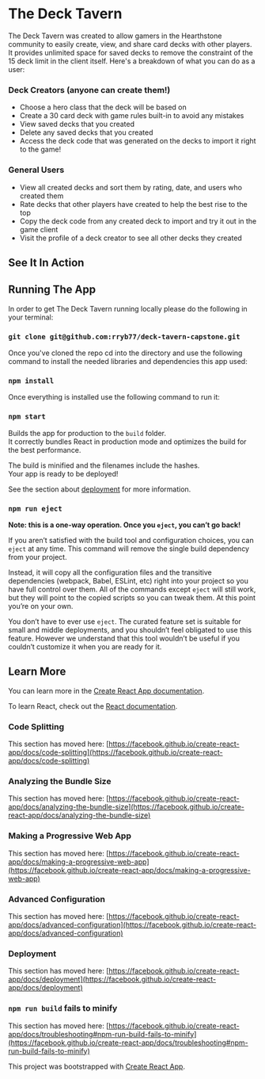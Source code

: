 # The Deck Tavern

The Deck Tavern was created to allow gamers in the Hearthstone community to easily create, view, and share card decks with other players. It provides unlimited space for saved decks to remove the constraint of the 15 deck limit in the client itself. Here's a breakdown of what you can do as a user:

### Deck Creators (anyone can create them!)
* Choose a hero class that the deck will be based on
* Create a 30 card deck with game rules built-in to avoid any mistakes
* View saved decks that you created
* Delete any saved decks that you created
* Access the deck code that was generated on the decks to import it right to the game!

### General Users
* View all created decks and sort them by rating, date, and users who created them
* Rate decks that other players have created to help the best rise to the top
* Copy the deck code from any created deck to import and try it out in the game client
* Visit the profile of a deck creator to see all other decks they created

## See It In Action



## Running The App

In order to get The Deck Tavern running locally please do the following in your terminal:

### `git clone git@github.com:rryb77/deck-tavern-capstone.git`

Once you've cloned the repo cd into the directory and use the following command to install the needed libraries and dependencies this app used:

### `npm install`

Once everything is installed use the following command to run it:

### `npm start`

Builds the app for production to the `build` folder.\
It correctly bundles React in production mode and optimizes the build for the best performance.

The build is minified and the filenames include the hashes.\
Your app is ready to be deployed!

See the section about [deployment](https://facebook.github.io/create-react-app/docs/deployment) for more information.

### `npm run eject`

**Note: this is a one-way operation. Once you `eject`, you can’t go back!**

If you aren’t satisfied with the build tool and configuration choices, you can `eject` at any time. This command will remove the single build dependency from your project.

Instead, it will copy all the configuration files and the transitive dependencies (webpack, Babel, ESLint, etc) right into your project so you have full control over them. All of the commands except `eject` will still work, but they will point to the copied scripts so you can tweak them. At this point you’re on your own.

You don’t have to ever use `eject`. The curated feature set is suitable for small and middle deployments, and you shouldn’t feel obligated to use this feature. However we understand that this tool wouldn’t be useful if you couldn’t customize it when you are ready for it.

## Learn More

You can learn more in the [Create React App documentation](https://facebook.github.io/create-react-app/docs/getting-started).

To learn React, check out the [React documentation](https://reactjs.org/).

### Code Splitting

This section has moved here: [https://facebook.github.io/create-react-app/docs/code-splitting](https://facebook.github.io/create-react-app/docs/code-splitting)

### Analyzing the Bundle Size

This section has moved here: [https://facebook.github.io/create-react-app/docs/analyzing-the-bundle-size](https://facebook.github.io/create-react-app/docs/analyzing-the-bundle-size)

### Making a Progressive Web App

This section has moved here: [https://facebook.github.io/create-react-app/docs/making-a-progressive-web-app](https://facebook.github.io/create-react-app/docs/making-a-progressive-web-app)

### Advanced Configuration

This section has moved here: [https://facebook.github.io/create-react-app/docs/advanced-configuration](https://facebook.github.io/create-react-app/docs/advanced-configuration)

### Deployment

This section has moved here: [https://facebook.github.io/create-react-app/docs/deployment](https://facebook.github.io/create-react-app/docs/deployment)

### `npm run build` fails to minify

This section has moved here: [https://facebook.github.io/create-react-app/docs/troubleshooting#npm-run-build-fails-to-minify](https://facebook.github.io/create-react-app/docs/troubleshooting#npm-run-build-fails-to-minify)

This project was bootstrapped with [Create React App](https://github.com/facebook/create-react-app).
